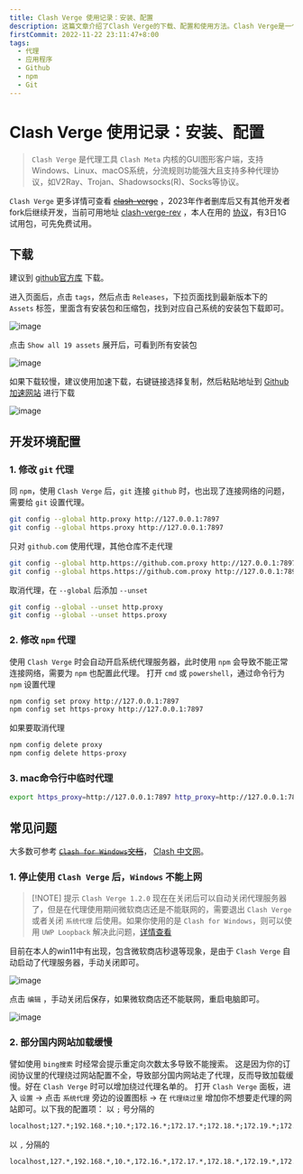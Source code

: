 ```yaml
---
title: Clash Verge 使用记录：安装、配置
description: 这篇文章介绍了Clash Verge的下载、配置和使用方法。Clash Verge是一个基于Clash Meta内核的GUI代理工具，支持多种操作系统和代理协议。文章详细讲解了如何加速下载，日常编码如何正确使用代理，以及日常使用中出现的一些问题，文章最后还总结了常用的代理规则，对国内大部分网站都进行了优化，可以直接访问。
firstCommit: 2022-11-22 23:11:47+8:00
tags:
  - 代理
  - 应用程序
  - Github
  - npm
  - Git
---
```


# Clash Verge 使用记录：安装、配置

> `Clash Verge` 是代理工具 `Clash Meta` 内核的GUI图形客户端，支持Windows、Linux、macOS系统，分流规则功能强大且支持多种代理协议，如V2Ray、Trojan、Shadowsocks(R)、Socks等协议。

`Clash Verge` 更多详情可查看 ~~[clash-verge](https://github.com/zzzgydi/clash-verge)~~ ，2023年作者删库后又有其他开发者fork后继续开发，当前可用地址 [clash-verge-rev](https://github.com/wonfen/clash-verge-rev) ，本人在用的 [协议](https://invite.dginv.click/#/register?code=8mSXZUBJ)，有3日1G试用包，可先免费试用。

## 下载

建议到 [github官方库](https://github.com/wonfen/clash-verge-rev) 下载。

进入页面后，点击 `tags`，然后点击 `Releases`，下拉页面找到最新版本下的 `Assets` 标签，里面含有安装包和压缩包，找到对应自己系统的安装包下载即可。

![image](http://sto1fqpd6.hn-bkt.clouddn.com/676ccca167947.jpg)

点击 `Show all 19 assets` 展开后，可看到所有安装包

![image](http://sto1fqpd6.hn-bkt.clouddn.com/676ccca220740.jpg)

如果下载较慢，建议使用加速下载，右键链接选择复制，然后粘贴地址到 [Github加速网站](https://ghproxy.com/) 进行下载

![image](http://sto1fqpd6.hn-bkt.clouddn.com/676ccca04b5f5.jpg)

## 开发环境配置

### 1. 修改 `git` 代理

同 `npm`，使用 `Clash Verge` 后，`git` 连接 `github` 时，也出现了连接网络的问题，需要给 `git` 设置代理。

```sh
git config --global http.proxy http://127.0.0.1:7897
git config --global https.proxy http://127.0.0.1:7897
```

只对 `github.com` 使用代理，其他仓库不走代理

```sh
git config --global http.https://github.com.proxy http://127.0.0.1:7897
git config --global https.https://github.com.proxy http://127.0.0.1:7897
```

取消代理，在 `--global` 后添加 `--unset`

```sh
git config --global --unset http.proxy
git config --global --unset https.proxy
```

### 2. 修改 `npm` 代理

使用 `Clash Verge` 时会自动开启系统代理服务器，此时使用 `npm` 会导致不能正常连接网络，需要为 `npm` 也配置此代理。
打开 `cmd` 或 `powershell`，通过命令行为 `npm` 设置代理

```sh
npm config set proxy http://127.0.0.1:7897
npm config set https-proxy http://127.0.0.1:7897
```

如果要取消代理

```sh
npm config delete proxy
npm config delete https-proxy
```

### 3. mac命令行中临时代理

```sh
export https_proxy=http://127.0.0.1:7897 http_proxy=http://127.0.0.1:7897 all_proxy=socks5://127.0.0.1:7898
```

## 常见问题

大多数可参考 ~~[`Clash for Windows`文档](https://docs.cfw.lbyczf.com/contents/questions.html)~~， [Clash 中文网](https://clashcn.com/clash-verge)。

### 1. 停止使用 `Clash Verge` 后，`Windows` 不能上网

> [!NOTE] 提示
> `Clash Verge 1.2.0` 现在在关闭后可以自动关闭代理服务器了，但是在代理使用期间微软商店还是不能联网的，需要退出 `Clash Verge` 或者关闭 `系统代理` 后使用。如果你使用的是 `Clash for Windows`，则可以使用 `UWP Loopback` 解决此问题，[详情查看](https://docs.cfw.lbyczf.com/contents/ui/general.html#%E9%80%89%E9%A1%B9%E8%AF%B4%E6%98%8E)

目前在本人的win11中有出现，包含微软商店秒退等现象，是由于 `Clash Verge` 自动启动了代理服务器，手动关闭即可。

![image](http://sto1fqpd6.hn-bkt.clouddn.com/676ccca0c7a4d.jpg)

点击 `编辑` ，手动关闭后保存，如果微软商店还不能联网，重启电脑即可。

![image](http://sto1fqpd6.hn-bkt.clouddn.com/676ccca0c76ec.jpg)

### 2. 部分国内网站加载缓慢

譬如使用 `bing搜索` 时经常会提示重定向次数太多导致不能搜索。
这是因为你的订阅协议里的代理绕过网站配置不全，导致部分国内网站走了代理，反而导致加载缓慢。好在 `Clash Verge` 时可以增加绕过代理名单的。
打开 `Clash Verge` 面板，进入 `设置` -> 点击 `系统代理` 旁边的设置图标 -> 在 `代理绕过里` 增加你不想要走代理的网站即可。以下我的配置项：
以 `;` 号分隔的

<div class="code-wrap">

```txt
localhost;127.*;192.168.*;10.*;172.16.*;172.17.*;172.18.*;172.19.*;172.20.*;172.21.*;172.22.*;172.23.*;172.24.*;172.25.*;172.26.*;172.27.*;172.28.*;172.29.*;172.30.*;172.31.*;bing.com;cn.bing.com;gitee.com;baidu.com;sougou.com;so.com;quark.sm.cn;huya.com;douyu.com;bilibili.com;iqiyi.com;v.qq.com;youku.com;v.baidu.com;tv.souhu.com;tv.cctv.com;mgtv.com;miguvideo.com;douyin.com;toutiao.com;kuaishou.com;music.163.com;y.qq.com;kuwo.cn;kugou.com;xiami.com;music.migu.cn;music.douban.com;zhihu.com;weibo.com;youtiao.com;12306.cn;tieba.baidu.com;jianshu.com;juejin.cn;segmentfault.com;oschina.net;blog.csdn.net;cnblogs.com;iconfont.cn;wx.qq.com;meituan.com;ctrip.com;qunar.com;jd.com;taobao.com;pinduoduo.com;suning.com;tmall.com;vip.com;gome.com.cn;mogu.com;yhd.com;consumer.huawei.com;vivo.com.cn;mi.com;opposhop.cn;pan.baidu.com;lanzou.com;aliyundrive.com;ctfile.com;weiyun.com;cloud.189.cn;email.163.com;mail.qq.com;foxmail.com;mail.10086.cn;webmail30.189.cn;mail.sina.com.cn;mail.souhu.com;mail.wo.com.cn;mail.yahoo.com;mail.aliyun.com;mail.china.com;amap.com;map.qq.com;map.baidu.com;ditu.amap.com;docs.qq.com;docs.wps.cn;note.youdao.com;yuque.com;shimo.im;doc.weiyun.com;yinxiang.com;feishu.cn;zhipin.com;lanhuapp.com;bbs.oneplus.com;cloud.tencent.com;busuanzi.ibruce.info;wei.com;helloimg.com;helloimg.com;deepseek.com;music.126.net;imap.qq.com;iqiyipic.com;microsoft.com;marscode.com;marscode.cn;zijieapi.com;bytedance.com;doubao.com;deepseek.com;servicewechat.com;appleimap.163.com  
```
</div>

以 `,` 分隔的
<div class="code-wrap">

```txt
localhost,127.*,192.168.*,10.*,172.16.*,172.17.*,172.18.*,172.19.*,172.20.*,172.21.*,172.22.*,172.23.*,172.24.*,172.25.*,172.26.*,172.27.*,172.28.*,172.29.*,172.30.*,172.31.*,bing.com,cn.bing.com,gitee.com,baidu.com,sougou.com,so.com,quark.sm.cn,huya.com,douyu.com,bilibili.com,iqiyi.com,qq.com,youku.com,v.baidu.com,tv.souhu.com,tv.cctv.com,mgtv.com,miguvideo.com,douyin.com,toutiao.com,kuaishou.com,music.163.com,y.qq.com,kuwo.cn,kugou.com,xiami.com,music.migu.cn,music.douban.com,zhihu.com,weibo.com,youtiao.com,12306.cn,tieba.baidu.com,jianshu.com,juejin.cn,segmentfault.com,oschina.net,blog.csdn.net,cnblogs.com,iconfont.cn,wx.qq.com,meituan.com,ctrip.com,qunar.com,jd.com,taobao.com,pinduoduo.com,suning.com,tmall.com,vip.com,gome.com.cn,mogu.com,yhd.com,consumer.huawei.com,vivo.com.cn,mi.com,opposhop.cn,pan.baidu.com,lanzou.com,aliyundrive.com,ctfile.com,weiyun.com,cloud.189.cn,email.163.com,mail.qq.com,foxmail.com,mail.10086.cn,webmail30.189.cn,mail.sina.com.cn,mail.souhu.com,mail.wo.com.cn,mail.yahoo.com,mail.aliyun.com,mail.china.com,amap.com,map.qq.com,map.baidu.com,ditu.amap.com,docs.qq.com,docs.wps.cn,note.youdao.com,yuque.com,shimo.im,doc.weiyun.com,yinxiang.com,feishu.cn,zhipin.com,lanhuapp.com,bbs.oneplus.com,cloud.tencent.com,busuanzi.ibruce.info,wei.com,helloimg.com,helloimg.com,deepseek.com,music.126.net,imap.qq.com,iqiyipic.com,microsoft.com,marscode.com,marscode.cn,zijieapi.com,bytedance.com,doubao.com,deepseek.com,servicewechat.com,appleimap.163.com  
```
</div>
